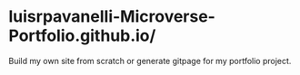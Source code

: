 # luisrpavanelli-Microverse-Portfolio.github.io/

Build my own site from scratch or generate gitpage for my portfolio project.
